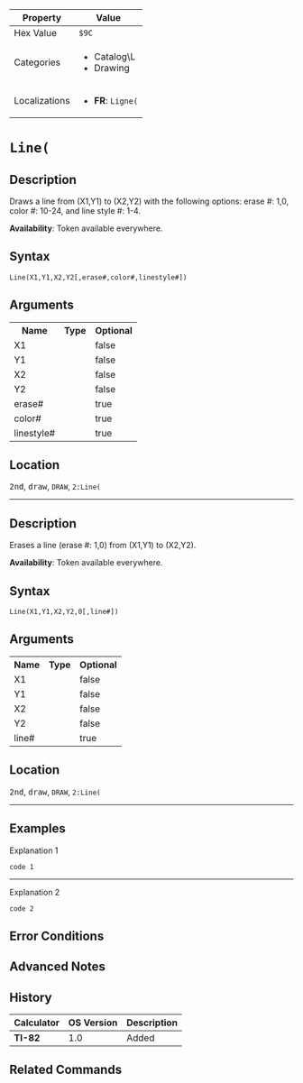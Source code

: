 | Property      | Value |
|---------------|-------|
| Hex Value     | `$9C`|
| Categories    | <ul><li>Catalog\L</li><li>Drawing</li></ul> |
| Localizations | <ul><li><b>FR</b>: `Ligne(`</li></ul> |

# `Line(`

## Description
Draws a line from (X1,Y1) to (X2,Y2) with the following options: erase #: 1,0, color #: 10-24, and line style #: 1-4.


<b>Availability</b>: Token available everywhere.

## Syntax
`Line(X1,Y1,X2,Y2[,erase#,color#,linestyle#])`

## Arguments
<table>
<tr><th>Name</th><th>Type</th><th>Optional</th></tr>

<tr><td>X1</td><td></td><td>false</td></tr>

<tr><td>Y1</td><td></td><td>false</td></tr>

<tr><td>X2</td><td></td><td>false</td></tr>

<tr><td>Y2</td><td></td><td>false</td></tr>

<tr><td>erase#</td><td></td><td>true</td></tr>

<tr><td>color#</td><td></td><td>true</td></tr>

<tr><td>linestyle#</td><td></td><td>true</td></tr>

</table>

## Location
<kbd>2nd</kbd>, <kbd>draw</kbd>, `DRAW`, `2:Line(`
<hr>

## Description
Erases a line (erase #: 1,0) from (X1,Y1) to (X2,Y2).


<b>Availability</b>: Token available everywhere.

## Syntax
`Line(X1,Y1,X2,Y2,0[,line#])`

## Arguments
<table>
<tr><th>Name</th><th>Type</th><th>Optional</th></tr>

<tr><td>X1</td><td></td><td>false</td></tr>

<tr><td>Y1</td><td></td><td>false</td></tr>

<tr><td>X2</td><td></td><td>false</td></tr>

<tr><td>Y2</td><td></td><td>false</td></tr>

<tr><td>line#</td><td></td><td>true</td></tr>

</table>

## Location
<kbd>2nd</kbd>, <kbd>draw</kbd>, `DRAW`, `2:Line(`
<hr>

## Examples

Explanation 1
```ti-basic
code 1
```
---
Explanation 2
```ti-basic
code 2
```

## Error Conditions


## Advanced Notes


## History
| Calculator | OS Version | Description |
|------------|------------|-------------|
| <b>TI-82</b> | 1.0 | Added

## Related Commands

    